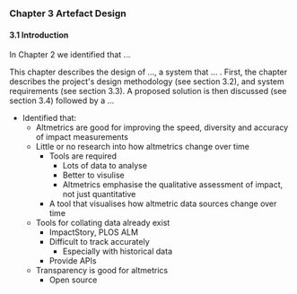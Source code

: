### Chapter 3 Artefact Design

#### 3.1 Introduction

In Chapter 2 we identified that ...

This chapter describes the design of ..., a system that ... . First, the chapter describes the project's design methodology (see section 3.2), and system requirements (see section 3.3). A proposed solution is then discussed (see section 3.4) followed by a ...

* Identified that:
	* Altmetrics are good for improving the speed, diversity and accuracy of impact measurements
	* Little or no research into how altmetrics change over time
		* Tools are required
			* Lots of data to analyse
			* Better to visulise
			* Altmetrics emphasise the qualitative assessment of impact, not just quantitative
		* A tool that visualises how altmetric data sources change over time
	* Tools for collating data already exist
		* ImpactStory, PLOS ALM
		* Difficult to track accurately
			* Especially with historical data
		* Provide APIs
	* Transparency is good for altmetrics
		* Open source
